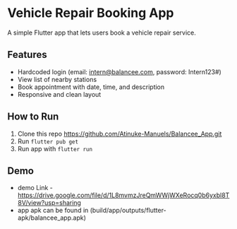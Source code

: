 # Vehicle Repair Booking App

A simple Flutter app that lets users book a vehicle repair service.

## Features
- Hardcoded login (email: intern@balancee.com, password: Intern123#)
- View list of nearby stations
- Book appointment with date, time, and description
- Responsive and clean layout

## How to Run
1. Clone this repo https://github.com/Atinuke-Manuels/Balancee_App.git
2. Run `flutter pub get`
3. Run app with `flutter run`

## Demo
- demo Link - https://drive.google.com/file/d/1L8mvmzJreQmWWjWXeRocq0b6yxbl8T8V/view?usp=sharing
- app apk can be found in (build/app/outputs/flutter-apk/balancee_app.apk)